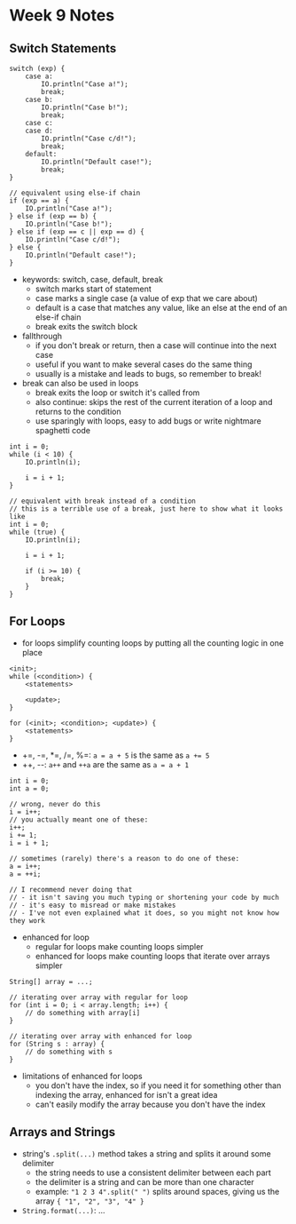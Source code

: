# Week 9 Notes

## Switch Statements

```
switch (exp) {
    case a:
        IO.println("Case a!");
        break;
    case b:
        IO.println("Case b!");
        break;
    case c:
    case d:
        IO.println("Case c/d!");
        break;
    default:
        IO.println("Default case!");
        break;
}

// equivalent using else-if chain
if (exp == a) {
    IO.println("Case a!");
} else if (exp == b) {
    IO.println("Case b!");
} else if (exp == c || exp == d) {
    IO.println("Case c/d!");
} else {
    IO.println("Default case!");
}
```

- keywords: switch, case, default, break
    - switch marks start of statement
    - case marks a single case (a value of exp that we care about)
    - default is a case that matches any value, like an else at the end of an else-if chain
    - break exits the switch block
- fallthrough
    - if you don't break or return, then a case will continue into the next case
    - useful if you want to make several cases do the same thing
    - usually is a mistake and leads to bugs, so remember to break!
- break can also be used in loops
    - break exits the loop or switch it's called from
    - also continue: skips the rest of the current iteration of a loop and
      returns to the condition
    - use sparingly with loops, easy to add bugs or write nightmare spaghetti code

```
int i = 0;
while (i < 10) {
    IO.println(i);

    i = i + 1;
}

// equivalent with break instead of a condition
// this is a terrible use of a break, just here to show what it looks like
int i = 0;
while (true) {
    IO.println(i);

    i = i + 1;

    if (i >= 10) {
        break;
    }
}
```

## For Loops

- for loops simplify counting loops by putting all the counting logic in one place

```
<init>;
while (<condition>) {
    <statements>

    <update>;
}

for (<init>; <condition>; <update>) {
    <statements>
}
```

- +=, -=, *=, /=, %=: `a = a + 5` is the same as `a += 5`
- ++, --: `a++` and `++a` are the same as `a = a + 1`

```
int i = 0;
int a = 0;

// wrong, never do this
i = i++;
// you actually meant one of these:
i++;
i += 1;
i = i + 1;

// sometimes (rarely) there's a reason to do one of these:
a = i++;
a = ++i;

// I recommend never doing that
// - it isn't saving you much typing or shortening your code by much
// - it's easy to misread or make mistakes
// - I've not even explained what it does, so you might not know how they work
```

- enhanced for loop
    - regular for loops make counting loops simpler
    - enhanced for loops make counting loops that iterate over arrays simpler

```
String[] array = ...;

// iterating over array with regular for loop
for (int i = 0; i < array.length; i++) {
    // do something with array[i]
}

// iterating over array with enhanced for loop
for (String s : array) {
    // do something with s
}
```

- limitations of enhanced for loops
    - you don't have the index, so if you need it for something other than indexing
      the array, enhanced for isn't a great idea
    - can't easily modify the array because you don't have the index

## Arrays and Strings

- string's `.split(...)` method takes a string and splits it around some delimiter
    - the string needs to use a consistent delimiter between each part
    - the delimiter is a string and can be more than one character
    - example: `"1 2 3 4".split(" ")` splits around spaces, giving us the array `{ "1", "2", "3", "4" }`
- `String.format(...)`: ...






